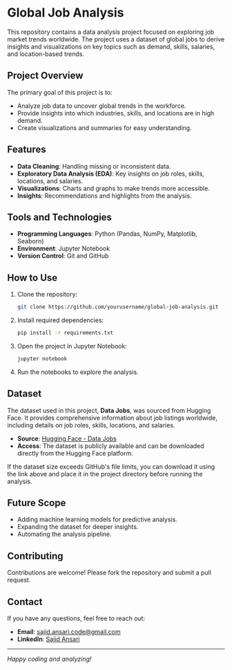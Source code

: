 # Global Job Analysis

This repository contains a data analysis project focused on exploring job market trends worldwide. The project uses a dataset of global jobs to derive insights and visualizations on key topics such as demand, skills, salaries, and location-based trends.

## Project Overview
The primary goal of this project is to:
- Analyze job data to uncover global trends in the workforce.
- Provide insights into which industries, skills, and locations are in high demand.
- Create visualizations and summaries for easy understanding.

## Features
- **Data Cleaning**: Handling missing or inconsistent data.
- **Exploratory Data Analysis (EDA)**: Key insights on job roles, skills, locations, and salaries.
- **Visualizations**: Charts and graphs to make trends more accessible.
- **Insights**: Recommendations and highlights from the analysis.

## Tools and Technologies
- **Programming Languages**: Python (Pandas, NumPy, Matplotlib, Seaborn)
- **Environment**: Jupyter Notebook
- **Version Control**: Git and GitHub

## How to Use
1. Clone the repository:
   ```bash
   git clone https://github.com/yourusername/global-job-analysis.git
   ```
2. Install required dependencies:
   ```bash
   pip install -r requirements.txt
   ```
3. Open the project in Jupyter Notebook:
   ```bash
   jupyter notebook
   ```
4. Run the notebooks to explore the analysis.

## Dataset
The dataset used in this project, **Data Jobs**, was sourced from Hugging Face. It provides comprehensive information about job listings worldwide, including details on job roles, skills, locations, and salaries.

- **Source**: [Hugging Face - Data Jobs](https://huggingface.co/datasets/lukebarousse/data_jobs)
- **Access**: The dataset is publicly available and can be downloaded directly from the Hugging Face platform.

If the dataset size exceeds GitHub's file limits, you can download it using the link above and place it in the project directory before running the analysis.

## Future Scope
- Adding machine learning models for predictive analysis.
- Expanding the dataset for deeper insights.
- Automating the analysis pipeline.

## Contributing
Contributions are welcome! Please fork the repository and submit a pull request.

## Contact
If you have any questions, feel free to reach out:
- **Email**: sajid.ansari.code@gmail.com
- **LinkedIn**: [Sajid Ansari](https://www.linkedin.com/in/sajid-ansari-a18b26224/)

---
*Happy coding and analyzing!*
